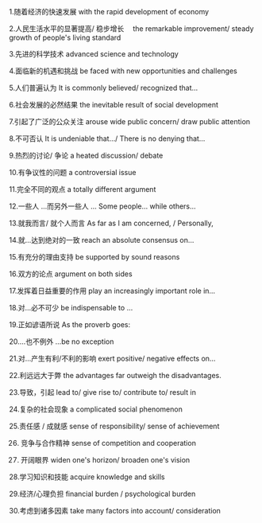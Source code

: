 1.随着经济的快速发展 with the rapid development of economy

2.人民生活水平的显著提高/ 稳步增长　 the remarkable improvement/ steady growth of people's living standard

3.先进的科学技术 advanced science and technology

4.面临新的机遇和挑战 be faced with new opportunities and challenges

5.人们普遍认为 It is commonly believed/ recognized that…

6.社会发展的必然结果 the inevitable result of social development

7.引起了广泛的公众关注 arouse wide public concern/ draw public attention

8.不可否认 It is undeniable that…/ There is no denying that…

9.热烈的讨论/ 争论 a heated discussion/ debate

10.有争议性的问题 a controversial issue

11.完全不同的观点 a totally different argument

12.一些人 …而另外一些人 … Some people… while others…

13.就我而言/ 就个人而言 As far as I am concerned, / Personally,

14.就…达到绝对的一致 reach an absolute consensus on…

15.有充分的理由支持 be supported by sound reasons

16.双方的论点 argument on both sides

17.发挥着日益重要的作用 play an increasingly important role in…

18.对…必不可少 be indispensable to …

19.正如谚语所说 As the proverb goes:

20.…也不例外 …be no exception

21.对…产生有利/不利的影响 exert positive/ negative effects on…

22.利远远大于弊 the advantages far outweigh the disadvantages.

23.导致，引起 lead to/ give rise to/ contribute to/ result in

24.复杂的社会现象 a complicated social phenomenon

25.责任感 / 成就感 sense of responsibility/ sense of achievement

26. 竞争与合作精神 sense of competition and cooperation

27. 开阔眼界 widen one's horizon/ broaden one's vision

28.学习知识和技能 acquire knowledge and skills

29.经济/心理负担 financial burden / psychological burden

30.考虑到诸多因素 take many factors into account/ consideration
